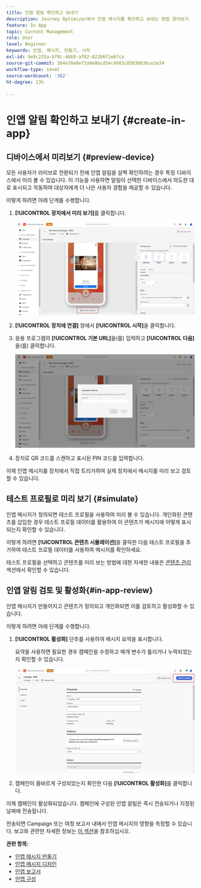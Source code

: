 ```yaml
---
title: 인앱 알림 확인하고 보내기
description: Journey Optimizer에서 인앱 메시지를 확인하고 보내는 방법 알아보기
feature: In App
topic: Content Management
role: User
level: Beginner
keywords: 인앱, 메시지, 만들기, 시작
exl-id: 9e9c235a-b78c-4669-af82-822b6f1e6fca
source-git-commit: 364e78e0ef3a9e8bcd54c4983c0503863bce1e34
workflow-type: tm+mt
source-wordcount: '362'
ht-degree: 13%

---
```


# 인앱 알림 확인하고 보내기 {#create-in-app}

## 디바이스에서 미리보기 {#preview-device}

모든 사용자가 라이브로 전환되기 전에 인앱 알림을 살짝 확인하려는 경우 특정 디바이스에서 미리 볼 수 있습니다. 이 기능을 사용하면 알림이 선택한 디바이스에서 의도한 대로 표시되고 작동하여 대상자에게 더 나은 사용자 경험을 제공할 수 있습니다.

이렇게 하려면 아래 단계를 수행합니다.

1. **[!UICONTROL 장치에서 미리 보기]**&#x200B;를 클릭합니다.

   ![](assets/in_app_create_6.png)

1. **[!UICONTROL 장치에 연결]** 창에서 **[!UICONTROL 시작]**&#x200B;을 클릭합니다.

1. 응용 프로그램의 **[!UICONTROL 기본 URL]**&#x200B;을(를) 입력하고 **[!UICONTROL 다음]**&#x200B;을(를) 클릭합니다.

   ![](assets/in_app_create_7.png)

1. 장치로 QR 코드를 스캔하고 표시된 PIN 코드를 입력합니다.

이제 인앱 메시지를 장치에서 직접 트리거하여 실제 장치에서 메시지를 미리 보고 검토할 수 있습니다.

## 테스트 프로필로 미리 보기 {#simulate}

인앱 메시지가 정의되면 테스트 프로필을 사용하여 미리 볼 수 있습니다. 개인화된 콘텐츠를 삽입한 경우 테스트 프로필 데이터를 활용하여 이 콘텐츠가 메시지에 어떻게 표시되는지 확인할 수 있습니다.

이렇게 하려면 **[!UICONTROL 콘텐츠 시뮬레이션]**&#x200B;을 클릭한 다음 테스트 프로필을 추가하여 테스트 프로필 데이터를 사용하여 메시지를 확인하세요.

테스트 프로필을 선택하고 콘텐츠를 미리 보는 방법에 대한 자세한 내용은 [콘텐츠 관리](../content-management/preview-test.md) 섹션에서 확인할 수 있습니다.

## 인앱 알림 검토 및 활성화{#in-app-review}

인앱 메시지가 만들어지고 콘텐츠가 정의되고 개인화되면 이를 검토하고 활성화할 수 있습니다.

이렇게 하려면 아래 단계를 수행합니다.

1. **[!UICONTROL 활성화]** 단추를 사용하여 메시지 요약을 표시합니다.

   요약을 사용하면 필요한 경우 캠페인을 수정하고 매개 변수가 틀리거나 누락되었는지 확인할 수 있습니다.

   ![](assets/in_app_create_5.png)

1. 캠페인이 올바르게 구성되었는지 확인한 다음 **[!UICONTROL 활성화]**&#x200B;를 클릭합니다.

이제 캠페인이 활성화되었습니다. 캠페인에 구성된 인앱 알림은 즉시 전송되거나 지정된 날짜에 전송됩니다.

전송되면 Campaign 또는 여정 보고서 내에서 인앱 메시지의 영향을 측정할 수 있습니다. 보고와 관련한 자세한 정보는 [이 섹션](../reports/campaign-global-report.md#inapp-report)을 참조하십시오.

**관련 항목:**

* [인앱 메시지 만들기 ](create-in-app.md)
* [인앱 메시지 디자인](design-in-app.md)
* [인앱 보고서 ](../reports/campaign-global-report.md#inapp-report)
* [인앱 구성](inapp-configuration.md)
